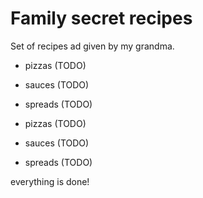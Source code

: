   # Family secret recipes

  Set of recipes ad given by my grandma.
  
  * pizzas (TODO)
  * sauces (TODO)
  * spreads (TODO)

  * pizzas (TODO)
  * sauces (TODO)
  * spreads (TODO)

  everything is done!